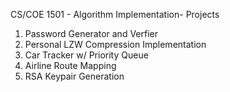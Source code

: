 CS/COE 1501 - Algorithm Implementation- Projects

1. Password Generator and Verfier
1. Personal LZW Compression Implementation
1. Car Tracker w/ Priority Queue
1. Airline Route Mapping
1. RSA Keypair Generation